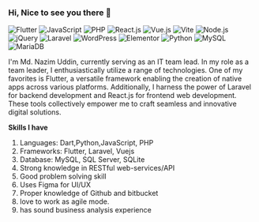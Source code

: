 ### Hi, Nice to see you there 👋
![Flutter](https://img.shields.io/badge/Flutter-%2302569B.svg?style=flat-square&logo=Flutter&logoColor=white)
![JavaScript](https://img.shields.io/badge/JavaScript-F7DF1E?style=flat-square&logo=javascript&logoColor=black)
![PHP](https://img.shields.io/badge/PHP-777BB4?style=flat-square&logo=php&logoColor=white)
![React.js](https://img.shields.io/badge/React.js-0081CB?style=flat-square&logo=react&logoColor=61DAFB)
![Vue.js](https://img.shields.io/badge/Vue.js-35495E?style=flat-square&logo=vue.js&logoColor=4FC08D)
![Vite](https://img.shields.io/badge/Vite-593D88?style=flat-square&logo=vite&logoColor=white)
![Node.js](https://img.shields.io/badge/Node.js-43853D?style=flat-square&logo=node.js&logoColor=white)
![jQuery](https://img.shields.io/badge/jQuery-0769AD?style=flat-square&logo=jquery&logoColor=white)
![Laravel](https://img.shields.io/badge/Laravel-FF2D20?style=flat-square&logo=laravel&logoColor=white)
![WordPress](https://img.shields.io/badge/Wordpress-21759B?style=flat-square&logo=wordpress&logoColor=white)
![Elementor](https://img.shields.io/badge/Elementor-9146FF?style=flat-square&logo=elementor&logoColor=white)
![Python](https://img.shields.io/badge/Python-3776AB?style=flat-square&logo=python&logoColor=white)
![MySQL](https://img.shields.io/badge/MySQL-005C84?style=flat-square&logo=mysql&logoColor=white)
![MariaDB](https://img.shields.io/badge/MariaDB-003545?style=flat-square&logo=mariadb&logoColor=white)




I'm Md. Nazim Uddin, currently serving as an IT team lead. In my role as a team leader, I enthusiastically utilize a range of technologies. One of my favorites is Flutter, a versatile framework enabling the creation of native apps across various platforms. Additionally, I harness the power of Laravel for backend development and React.js for frontend web development. These tools collectively empower me to craft seamless and innovative digital solutions.

**Skills I have**
1. Languages: Dart,Python,JavaScript, PHP
2. Frameworks: Flutter, Laravel, Vuejs
3. Database: MySQL, SQL Server, SQLite
4. Strong knowledge in RESTful web-services/API
5. Good problem solving skill
6. Uses Figma for UI/UX
7. Proper knowledge of Github and bitbucket
8. love to work as agile mode.
9. has sound business analysis experience 

